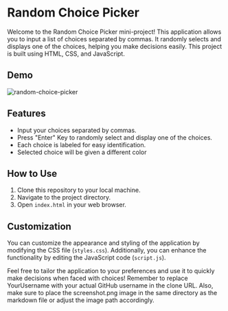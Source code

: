 # Random Choice Picker

Welcome to the Random Choice Picker mini-project! This application allows you to input a list of choices separated by commas. It randomly selects and displays one of the choices, helping you make decisions easily. This project is built using HTML, CSS, and JavaScript.

## Demo
![random-choice-picker](https://github.com/Ahmed-Abou-Emran/Reactify-Mini-Projects/assets/64327685/9caa025a-89b6-4c91-a8cf-a1fd91ab7481)


## Features

- Input your choices separated by commas.
- Press "Enter" Key to randomly select and display one of the choices.
- Each choice is labeled for easy identification.
- Selected choice will be given a different color

## How to Use

1. Clone this repository to your local machine.
2. Navigate to the project directory.
3. Open `index.html` in your web browser.

## Customization

You can customize the appearance and styling of the application by modifying the CSS file (`styles.css`). Additionally, you can enhance the functionality by editing the JavaScript code (`script.js`).

Feel free to tailor the application to your preferences and use it to quickly make decisions when faced with choices!
Remember to replace YourUsername with your actual GitHub username in the clone URL. Also, make sure to place the screenshot.png image in the same directory as the markdown file or adjust the image path accordingly.


